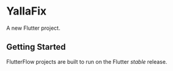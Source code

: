 # YallaFix

A new Flutter project.

## Getting Started

FlutterFlow projects are built to run on the Flutter _stable_ release.
